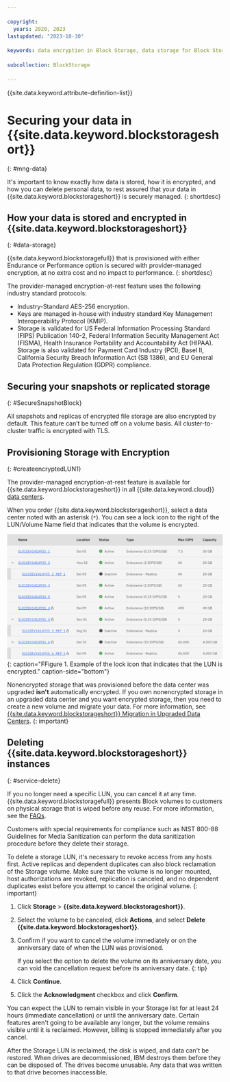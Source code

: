```yaml
---

copyright:
  years: 2020, 2023
lastupdated: "2023-10-30"

keywords: data encryption in Block Storage, data storage for Block Storage, bring your own keys for Block Storage, BYOK for Block Storage, key management for Block Storage, key encryption for Block Storage, personal data in Block Storage, data deletion for Block Storage, data in Block Storage, data security in Block Storage

subcollection: BlockStorage

---
```


{{site.data.keyword.attribute-definition-list}}

# Securing your data in {{site.data.keyword.blockstorageshort}}
{: #mng-data}

It's important to know exactly how data is stored, how it is encrypted, and how you can delete personal data, to rest assured that your data in {{site.data.keyword.blockstorageshort}} is securely managed. 
{: shortdesc}

## How your data is stored and encrypted in {{site.data.keyword.blockstorageshort}}
{: #data-storage}

{{site.data.keyword.blockstoragefull}} that is provisioned with either Endurance or Performance option is secured with provider-managed encryption, at no extra cost and no impact to performance.
{: shortdesc}

The provider-managed encryption-at-rest feature uses the following industry standard protocols:

* Industry-Standard AES-256 encryption.
* Keys are managed in-house with industry standard Key Management Interoperability Protocol (KMIP).
* Storage is validated for US Federal Information Processing Standard (FIPS) Publication 140-2, Federal Information Security Management Act (FISMA), Health Insurance Portability and Accountability Act (HIPAA). Storage is also validated for Payment Card Industry (PCI), Basel II, California Security Breach Information Act (SB 1386), and EU General Data Protection Regulation (GDPR) compliance.

## Securing your snapshots or replicated storage
{: #SecureSnapshotBlock}

All snapshots and replicas of encrypted file storage are also encrypted by default. This feature can’t be turned off on a volume basis.
All cluster-to-cluster traffic is encrypted with TLS.

## Provisioning Storage with Encryption
{: #createencryptedLUN1}

The provider-managed encryption-at-rest feature is available for {{site.data.keyword.blockstorageshort}} in all 
{{site.data.keyword.cloud}} [data centers](/docs/BlockStorage?topic=BlockStorage-selectDC).

When you order {{site.data.keyword.blockstorageshort}}, select a data center noted with an asterisk (`*`). You can see a lock icon to the right of the LUN/Volume Name field that indicates that the volume is encrypted.

![Figure 1. Example of the lock icon that indicates that the LUN is encrypted.](/images/encryptedstorage.svg){: caption="FFigure 1. Example of the lock icon that indicates that the LUN is encrypted." caption-side="bottom"}

Nonencrypted storage that was provisioned before the data center was upgraded **isn't** automatically encrypted. If you own nonencrypted storage in an upgraded data center and you want encrypted storage, then you need to create a new volume and migrate your data. For more information, see [{{site.data.keyword.blockstorageshort}} Migration in Upgraded Data Centers](/docs/BlockStorage?topic=BlockStorage-migratestorage).
{: important}

## Deleting {{site.data.keyword.blockstorageshort}} instances
{: #service-delete}

If you no longer need a specific LUN, you can cancel it at any time. {{site.data.keyword.blockstoragefull}} presents Block volumes to customers on physical storage that is wiped before any reuse. For more information, see the [FAQs](/docs/BlockStorage?topic=BlockStorage-block-storage-faqs#deleted).

Customers with special requirements for compliance such as NIST 800-88 Guidelines for Media Sanitization can perform the data sanitization procedure before they delete their storage.

To delete a storage LUN, it's necessary to revoke access from any hosts first. Active replicas and dependent duplicates can also block reclamation of the Storage volume. Make sure that the volume is no longer mounted, host authorizations are revoked, replication is canceled, and no dependent duplicates exist before you attempt to cancel the original volume.
{: important}

1. Click **Storage** > **{{site.data.keyword.blockstorageshort}}**.
2. Select the volume to be canceled, click **Actions**, and select **Delete {{site.data.keyword.blockstorageshort}}**.
3. Confirm if you want to cancel the volume immediately or on the anniversary date of when the LUN was provisioned.

   If you select the option to delete the volume on its anniversary date, you can void the cancellation request before its anniversary date.
   {: tip}

4. Click **Continue**.
5. Click the **Acknowledgment** checkbox and click **Confirm**.

You can expect the LUN to remain visible in your Storage list for at least 24 hours (immediate cancellation) or until the anniversary date. Certain features aren't going to be available any longer, but the volume remains visible until it is reclaimed. However, billing is stopped immediately after you cancel.

After the Storage LUN is reclaimed, the disk is wiped, and data can't be restored. When drives are decommissioned, IBM destroys them before they can be disposed of. The drives become unusable. Any data that was written to that drive becomes inaccessible.
